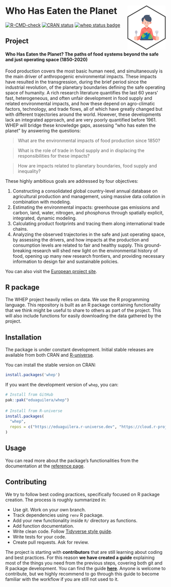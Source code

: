 
<!-- README.md is generated from README.Rmd. Please edit that file -->

# Who Has Eaten the Planet <a href="https://eduaguilera.github.io/whep/"><img src="man/figures/logo.png" align="right" height="139" alt="whep website" /></a>

<!-- badges: start -->

[![R-CMD-check](https://github.com/eduaguilera/whep/actions/workflows/R-CMD-check.yaml/badge.svg)](https://github.com/eduaguilera/whep/actions/workflows/R-CMD-check.yaml)
[![CRAN
status](https://www.r-pkg.org/badges/version/whep)](https://CRAN.R-project.org/package=whep)
[![whep status
badge](https://eduaguilera.r-universe.dev/whep/badges/version)](https://eduaguilera.r-universe.dev/whep)
<!-- badges: end -->

## Project

#### **Who Has Eaten the Planet? The paths of food systems beyond the safe and just operating space (1850-2020)**

Food production covers the most basic human need, and simultaneously is
the main driver of anthropogenic environmental impacts. These impacts
have resulted in the transgression, during the brief period since the
industrial revolution, of the planetary boundaries defining the safe
operating space of humanity. A rich research literature quantifies the
last 60 years’ fast, heterogeneous, and often unfair development in food
supply and related environmental impacts, and how these depend on
agro-climatic factors, technology, and trade flows, all of which have
greatly changed but with different trajectories around the world.
However, these developments lack an integrated approach, and are very
poorly quantified before 1961. WHEP will bridge these knowledge gaps,
assessing “who has eaten the planet” by answering the questions:

> What are the environmental impacts of food production since 1850?

> What is the role of trade in food supply and in displacing the
> responsibilities for these impacts?

> How are impacts related to planetary boundaries, food supply and
> inequality?

These highly ambitious goals are addressed by four objectives:

1.  Constructing a consolidated global country-level annual database on
    agricultural production and management, using massive data collation
    in combination with modeling.
2.  Estimating the environmental impacts: greenhouse gas emissions and
    carbon, land, water, nitrogen, and phosphorus through spatially
    explicit, integrated, dynamic modeling.
3.  Calculating product footprints and tracing them along international
    trade chains.
4.  Analyzing the observed trajectories in the safe and just operating
    space, by assessing the drivers, and how impacts at the production
    and consumption levels are related to fair and healthy supply. This
    ground-breaking research will shed new light on the environmental
    history of food, opening up many new research frontiers, and
    providing necessary information to design fair and sustainable
    policies.

You can also visit the [European project
site](https://cordis.europa.eu/project/id/101115126).

## R package

The WHEP project heavily relies on data. We use the R programming
language. This repository is built as an R package containing
functionality that we think might be useful to share to others as part
of the project. This will also include functions for easily downloading
the data gathered by the project.

## Installation

The package is under constant development. Initial stable releases are
available from both CRAN and
[R-universe](https://eduaguilera.r-universe.dev/whep).

You can install the stable version on CRAN:

``` r
install.packages('whep')
```

If you want the development version of `whep`, you can:

``` r
# Install from GitHub
pak::pak("eduaguilera/whep")

# Install from R-universe
install.packages(
  "whep",
  repos = c("https://eduaguilera.r-universe.dev", "https://cloud.r-project.org")
)
```

## Usage

You can read more about the package’s functionalities from the
documentation at the [reference
page](https://eduaguilera.github.io/whep/reference/index.html).

## Contributing

We try to follow best coding practices, specifically focused on R
package creation. The process is roughly summarized in:

- Use git. Work on your own branch.
- Track dependencies using `renv` R package.
- Add your new functionality inside `R/` directory as functions.
- Add function documentation.
- Write clean code. Follow [Tidyverse style
  guide](https://style.tidyverse.org/).
- Write tests for your code.
- Create pull requests. Ask for review.

The project is starting with **contributors** that are still learning
about coding and best practices. For this reason **we have created a
guide** explaining most of the things you need from the previous steps,
covering both git and R package development. You can find the guide
[**here**](https://eduaguilera.github.io/whep/articles/workflow-intro.html).
Anyone is welcome to contribute, but we highly recommend to go through
this guide to become familiar with the workflow if you are still not
used to it.
